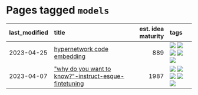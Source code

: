 # Pages tagged `models`

|last_modified|title|est. idea maturity|tags
|:---|:---|---:|:---|
|2023-04-25|[hypernetwork code embedding](../hypernetwork_embedding_for_code.md)|889|[![](https://img.shields.io/badge/tag-embeddings-7fafe1)](../tags/embeddings.md) [![](https://img.shields.io/badge/tag-llm-a3de36)](../tags/llm.md) [![](https://img.shields.io/badge/tag-machinelearning-7385b0)](../tags/machinelearning.md) [![](https://img.shields.io/badge/tag-models-4377c4)](../tags/models.md) [![](https://img.shields.io/badge/tag-nlp-2b1224)](../tags/nlp.md)|
|2023-04-07|["why do you want to know?"-instruct-esque-fintetuning](../whydoyouwantoknow.md)|1987|[![](https://img.shields.io/badge/tag-aiethics-274569)](../tags/aiethics.md) [![](https://img.shields.io/badge/tag-alignment-36f98)](../tags/alignment.md) [![](https://img.shields.io/badge/tag-dialogue-fe6d78)](../tags/dialogue.md) [![](https://img.shields.io/badge/tag-models-4377c4)](../tags/models.md) [![](https://img.shields.io/badge/tag-wip-d5ffe)](../tags/wip.md)|
